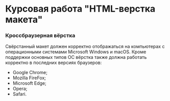 # Курсовая работа "HTML-верстка макета"

### Кроссбраузерная вёрстка
Свёрстанный макет должен корректно отображаться на компьютерах с операционными системами Microsoft Windows и macOS.
Кроме поддержки основных типов ОС вёрстка также должна работать корректно в последних версиях браузеров:
- Google Chrome;
- Mozilla FireFox;
- Microsoft Edge;
- Opera;
- Safari.
